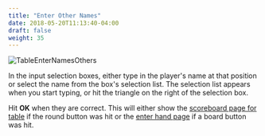 ```yaml
---
title: "Enter Other Names"
date: 2018-05-20T11:13:40-04:00
draft: false
weight: 35
---
```


![TableEnterNamesOthers](../images/gen/Duplicate/TableEnterNamesOthers.png)

In the input selection boxes, either type in the player's name at that position or select the name from the box's selection list.  The selection list appears when you start typing, or hit the triangle on the right of the selection box.

Hit **OK** when they are correct.  This will either show the [scoreboard page for table](scoreboardfromtable.html) if the round button was hit or the [enter hand page](enterhand.html) if a board button was hit.

